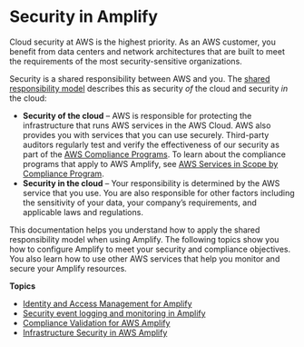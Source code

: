# Security in Amplify<a name="security"></a>

Cloud security at AWS is the highest priority\. As an AWS customer, you benefit from data centers and network architectures that are built to meet the requirements of the most security\-sensitive organizations\.

Security is a shared responsibility between AWS and you\. The [shared responsibility model](http://aws.amazon.com/compliance/shared-responsibility-model/) describes this as security *of* the cloud and security *in* the cloud:
+ **Security of the cloud** – AWS is responsible for protecting the infrastructure that runs AWS services in the AWS Cloud\. AWS also provides you with services that you can use securely\. Third\-party auditors regularly test and verify the effectiveness of our security as part of the [AWS Compliance Programs](http://aws.amazon.com/compliance/programs/)\. To learn about the compliance programs that apply to AWS Amplify, see [AWS Services in Scope by Compliance Program](http://aws.amazon.com/compliance/services-in-scope/)\.
+ **Security in the cloud** – Your responsibility is determined by the AWS service that you use\. You are also responsible for other factors including the sensitivity of your data, your company’s requirements, and applicable laws and regulations\. 

This documentation helps you understand how to apply the shared responsibility model when using Amplify\. The following topics show you how to configure Amplify to meet your security and compliance objectives\. You also learn how to use other AWS services that help you monitor and secure your Amplify resources\. 

**Topics**
+ [Identity and Access Management for Amplify](security-iam.md)
+ [Security event logging and monitoring in Amplify](monitoring-overview.md)
+ [Compliance Validation for AWS Amplify](Amplify-compliance.md)
+ [Infrastructure Security in AWS Amplify](infrastructure-security.md)